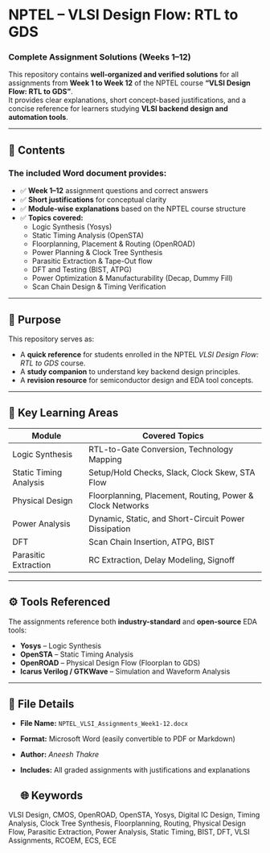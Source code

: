 # NPTEL – VLSI Design Flow: RTL to GDS  
### Complete Assignment Solutions (Weeks 1–12)

This repository contains **well-organized and verified solutions** for all assignments from **Week 1 to Week 12** of the NPTEL course **“VLSI Design Flow: RTL to GDS”**.  
It provides clear explanations, short concept-based justifications, and a concise reference for learners studying **VLSI backend design and automation tools**.

---

## 📂 Contents

### The included Word document provides:
- ✅ **Week 1–12** assignment questions and correct answers  
- ✅ **Short justifications** for conceptual clarity  
- ✅ **Module-wise explanations** based on the NPTEL course structure  
- ✅ **Topics covered:**
  - Logic Synthesis (Yosys)
  - Static Timing Analysis (OpenSTA)
  - Floorplanning, Placement & Routing (OpenROAD)
  - Power Planning & Clock Tree Synthesis
  - Parasitic Extraction & Tape-Out flow
  - DFT and Testing (BIST, ATPG)
  - Power Optimization & Manufacturability (Decap, Dummy Fill)
  - Scan Chain Design & Timing Verification

---

## 🎯 Purpose

This repository serves as:
- A **quick reference** for students enrolled in the NPTEL *VLSI Design Flow: RTL to GDS* course.  
- A **study companion** to understand key backend design principles.  
- A **revision resource** for semiconductor design and EDA tool concepts.

---

## 🧠 Key Learning Areas

| Module | Covered Topics |
|--------|----------------|
| Logic Synthesis | RTL-to-Gate Conversion, Technology Mapping |
| Static Timing Analysis | Setup/Hold Checks, Slack, Clock Skew, STA Flow |
| Physical Design | Floorplanning, Placement, Routing, Power & Clock Networks |
| Power Analysis | Dynamic, Static, and Short-Circuit Power Dissipation |
| DFT | Scan Chain Insertion, ATPG, BIST |
| Parasitic Extraction | RC Extraction, Delay Modeling, Signoff |

---

## ⚙️ Tools Referenced

The assignments reference both **industry-standard** and **open-source** EDA tools:
- **Yosys** – Logic Synthesis  
- **OpenSTA** – Static Timing Analysis  
- **OpenROAD** – Physical Design Flow (Floorplan to GDS)  
- **Icarus Verilog / GTKWave** – Simulation and Waveform Analysis  

---

## 📄 File Details

- **File Name:** `NPTEL_VLSI_Assignments_Week1-12.docx`  
- **Format:** Microsoft Word (easily convertible to PDF or Markdown)  
- **Author:** *Aneesh Thakre*  
- **Includes:** All graded assignments with justifications and explanations  


   ## 🌐 Keywords
VLSI Design, CMOS, OpenROAD, OpenSTA, Yosys, Digital IC Design, Timing Analysis, 
Clock Tree Synthesis, Floorplanning, Routing, Physical Design Flow, 
Parasitic Extraction, Power Analysis, Static Timing, BIST, DFT, 
VLSI Assignments, RCOEM, ECS, ECE

